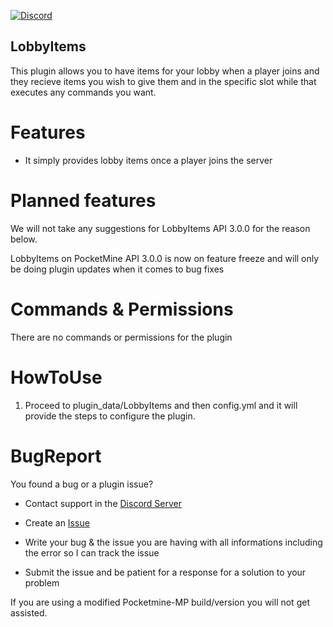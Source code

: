 [![Discord](https://img.shields.io/discord/837701868649709568.svg?label=&logo=discord&logoColor=ffffff&color=7389D8&labelColor=6A7EC2)](https://discord.gg/jWFB56RqUN) 

## LobbyItems
This plugin allows you to have items for your lobby when a player joins and they recieve items you wish to give them and in the specific slot while that executes any commands you want.


# Features 

- It simply provides lobby items once a player joins the server 


# Planned features

We will not take any suggestions for LobbyItems API 3.0.0 for the reason below.

LobbyItems on PocketMine API 3.0.0 is now on feature freeze and will only be doing plugin updates when it comes to bug fixes

# Commands & Permissions 

There are no commands or permissions for the plugin

# HowToUse

1. Proceed to plugin_data/LobbyItems and then config.yml and it will provide the steps to configure the plugin.

# BugReport

You found a bug or a plugin issue?

- Contact support in the [Discord Server](https://discord.gg/jWFB56RqUN)

- Create an [Issue](https://github.com/Vecnavium/LobbyItems/issues/new)

- Write your bug & the issue you are having with all informations including the error so I can track the issue

- Submit the issue and be patient for a response for a solution to your problem

If you are using a modified Pocketmine-MP build/version you will not get assisted.
